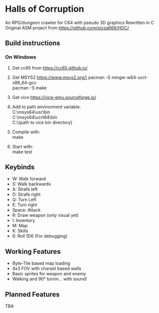 # Halls of Corruption

An RPG/dungeon crawler for C64 with pseudo 3D graphics 
Rewritten in C
Original ASM project from https://github.com/pizza666/HOC/

## Build instructions

### On Windows

1. Get cc65 from https://cc65.github.io/

2. Get MSYS2 https://www.msys2.org/\
    pacman -S mingw-w64-ucrt-x86_64-gcc\
    pacman -S make

3. Get vice https://vice-emu.sourceforge.io/

4. Add to path environment variable:\
    C:\msys64\usr\bin\
    C:\msys64\ucrt64\bin\
    C:\\{path to vice bin directory}

5. Compile with: \
    make

6. Start with:\
    make test

## Keybinds

* W: Walk forward
* S: Walk backwards
* A: Strafe left
* D: Strafe right
* Q: Turn Left
* E: Turn right
* Space: Attack
* R: Draw weapon (only visual yet)
* I: Inventory
* M: Map
* K: Skills
* 6: Roll 1D6 (For debugging)

## Working Features

* Byte-Tile based map loading
* 4x3 FOV with charset based walls
* Basic sprites for weapon and enemy
* Walking and 90° turnin... with sound!

## Planned Features

TBA